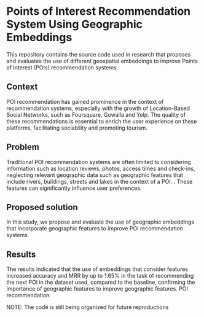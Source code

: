 # Points of Interest Recommendation System Using Geographic Embeddings
This repository contains the source code used in research that proposes and evaluates the use of different geospatial embeddings to improve Points of Interest (POIs) recommendation systems.

## Context
POI recommendation has gained prominence in the context of recommendation systems, especially with the growth of Location-Based Social Networks, such as Foursquare, Gowalla and Yelp. The quality of these recommendations is essential to enrich the user experience on these platforms, facilitating sociability and promoting tourism.

## Problem
Traditional POI recommendation systems are often limited to considering information such as location reviews, photos, access times and check-ins, neglecting relevant geographic data such as geographic features that include rivers, buildings, streets and lakes in the context of a POI. . These features can significantly influence user preferences.

## Proposed solution
In this study, we propose and evaluate the use of geographic embeddings that incorporate geographic features to improve POI recommendation systems.

## Results
The results indicated that the use of embeddings that consider features increased accuracy and MRR by up to 1.65% in the task of recommending the next POI in the dataset used, compared to the baseline, confirming the importance of geographic features to improve geographic features. POI recommendation.

NOTE: The code is still being organized for future reproductions

